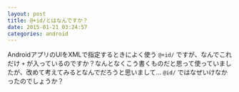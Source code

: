 ```yaml
---
layout: post
title: @+id/とはなんですか？
date: 2015-01-21 03:24:57
categories: android
---
```

<p>AndroidアプリのUIをXMLで指定するときによく使う <code>@+id/</code> ですが、なんでこれだけ <code>+</code> が入っているのですか？なんとなくこう書くものだと思って使っていましたが、改めて考えてみるとなんでだろうと思いまして… <code>@id/</code> ではなぜいけなかったのでしょうか？</p>
